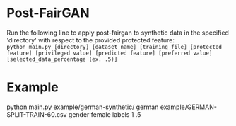 # Post-FairGAN
Run the following line to apply post-fairgan to synthetic data in the specified 'directory' with respect to the provided protected feature:  
`python main.py [directory] [dataset_name] [training_file] [protected feature] [privileged value] [predicted feature] [preferred value] [selected_data_percentage (ex. .5)]`

# Example
python main.py example/german-synthetic/ german example/GERMAN-SPLIT-TRAIN-60.csv gender female labels 1 .5
